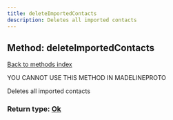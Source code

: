 ```yaml
---
title: deleteImportedContacts
description: Deletes all imported contacts
---
```

## Method: deleteImportedContacts  
[Back to methods index](index.md)


YOU CANNOT USE THIS METHOD IN MADELINEPROTO


Deletes all imported contacts



### Return type: [Ok](../types/Ok.md)

